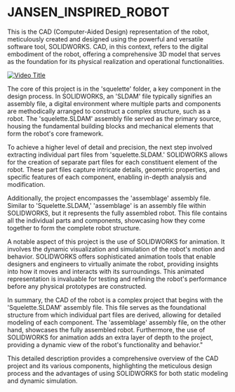 # JANSEN_INSPIRED_ROBOT
 
This is the CAD (Computer-Aided Design) representation of the robot, meticulously created and designed using the powerful and versatile software tool, SOLIDWORKS. CAD, in this context, refers to the digital embodiment of the robot, offering a comprehensive 3D model that serves as the foundation for its physical realization and operational functionalities.

[![Video Title](https://img.youtube.com/vi/o-tGp5pezWQ/0.jpg)](https://www.youtube.com/watch?v=o-tGp5pezWQ)

The core of this project is in the 'squelette' folder, a key component in the design process. In SOLIDWORKS, an 'SLDAM' file typically signifies an assembly file, a digital environment where multiple parts and components are methodically arranged to construct a complex structure, such as a robot. The 'squelette.SLDAM' assembly file served as the primary source, housing the fundamental building blocks and mechanical elements that form the robot's core framework.

To achieve a higher level of detail and precision, the next step involved extracting individual part files from 'squelette.SLDAM.' SOLIDWORKS allows for the creation of separate part files for each constituent element of the robot. These part files capture intricate details, geometric properties, and specific features of each component, enabling in-depth analysis and modification.

Additionally, the project encompasses the 'assemblage' assembly file. Similar to 'Squelette.SLDAM,' 'assemblage' is an assembly file within SOLIDWORKS, but it represents the fully assembled robot. This file contains all the individual parts and components, showcasing how they come together to form the complete robot structure.

A notable aspect of this project is the use of SOLIDWORKS for animation. It involves the dynamic visualization and simulation of the robot's motion and behavior. SOLIDWORKS offers sophisticated animation tools that enable designers and engineers to virtually animate the robot, providing insights into how it moves and interacts with its surroundings. This animated representation is invaluable for testing and refining the robot's performance before any physical prototypes are constructed.

In summary, the CAD of the robot is a complex project that begins with the 'Squelette.SLDAM' assembly file. This file serves as the foundational structure from which individual part files are derived, allowing for detailed modeling of each component. The 'assemblage' assembly file, on the other hand, showcases the fully assembled robot. Furthermore, the use of SOLIDWORKS for animation adds an extra layer of depth to the project, providing a dynamic view of the robot's functionality and behavior."

This detailed description provides a comprehensive overview of the CAD project and its various components, highlighting the meticulous design process and the advantages of using SOLIDWORKS for both static modeling and dynamic simulation.
